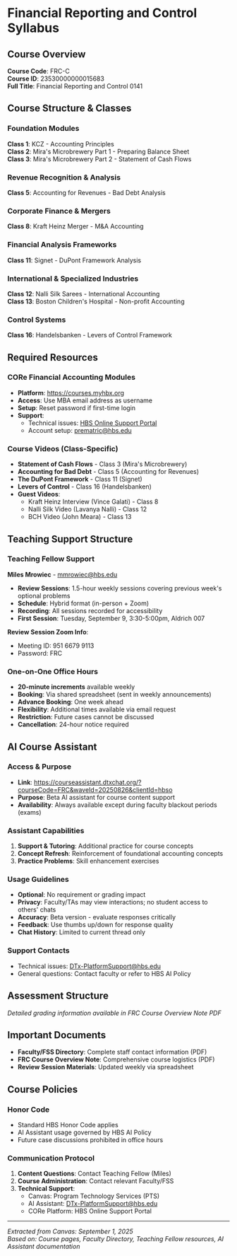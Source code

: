 # Financial Reporting and Control Syllabus

## Course Overview
**Course Code**: FRC-C  
**Course ID**: 23530000000015683  
**Full Title**: Financial Reporting and Control 0141  

## Course Structure & Classes

### Foundation Modules
**Class 1**: KCZ - Accounting Principles  
**Class 2**: Mira's Microbrewery Part 1 - Preparing Balance Sheet  
**Class 3**: Mira's Microbrewery Part 2 - Statement of Cash Flows  

### Revenue Recognition & Analysis
**Class 5**: Accounting for Revenues - Bad Debt Analysis  

### Corporate Finance & Mergers
**Class 8**: Kraft Heinz Merger - M&A Accounting  

### Financial Analysis Frameworks
**Class 11**: Signet - DuPont Framework Analysis  

### International & Specialized Industries  
**Class 12**: Nalli Silk Sarees - International Accounting  
**Class 13**: Boston Children's Hospital - Non-profit Accounting  

### Control Systems
**Class 16**: Handelsbanken - Levers of Control Framework  

## Required Resources

### CORe Financial Accounting Modules
- **Platform**: https://courses.myhbx.org
- **Access**: Use MBA email address as username
- **Setup**: Reset password if first-time login
- **Support**: 
  - Technical issues: [HBS Online Support Portal](https://account.myhbx.org/onlinesupport/s/)
  - Account setup: prematric@hbs.edu

### Course Videos (Class-Specific)
- **Statement of Cash Flows** - Class 3 (Mira's Microbrewery)
- **Accounting for Bad Debt** - Class 5 (Accounting for Revenues)  
- **The DuPont Framework** - Class 11 (Signet)
- **Levers of Control** - Class 16 (Handelsbanken)
- **Guest Videos**:
  - Kraft Heinz Interview (Vince Galati) - Class 8
  - Nalli Silk Video (Lavanya Nalli) - Class 12
  - BCH Video (John Meara) - Class 13

## Teaching Support Structure

### Teaching Fellow Support
**Miles Mrowiec** - mmrowiec@hbs.edu
- **Review Sessions**: 1.5-hour weekly sessions covering previous week's optional problems
- **Schedule**: Hybrid format (in-person + Zoom)
- **Recording**: All sessions recorded for accessibility
- **First Session**: Tuesday, September 9, 3:30-5:00pm, Aldrich 007

**Review Session Zoom Info**:
- Meeting ID: 951 6679 9113
- Password: FRC

### One-on-One Office Hours
- **20-minute increments** available weekly
- **Booking**: Via shared spreadsheet (sent in weekly announcements)
- **Advance Booking**: One week ahead
- **Flexibility**: Additional times available via email request
- **Restriction**: Future cases cannot be discussed
- **Cancellation**: 24-hour notice required

## AI Course Assistant

### Access & Purpose
- **Link**: https://courseassistant.dtxchat.org/?courseCode=FRC&waveId=20250826&clientId=hbso
- **Purpose**: Beta AI assistant for course content support
- **Availability**: Always available except during faculty blackout periods (exams)

### Assistant Capabilities
1. **Support & Tutoring**: Additional practice for course concepts
2. **Concept Refresh**: Reinforcement of foundational accounting concepts  
3. **Practice Problems**: Skill enhancement exercises

### Usage Guidelines
- **Optional**: No requirement or grading impact
- **Privacy**: Faculty/TAs may view interactions; no student access to others' chats
- **Accuracy**: Beta version - evaluate responses critically
- **Feedback**: Use thumbs up/down for response quality
- **Chat History**: Limited to current thread only

### Support Contacts
- Technical issues: DTx-PlatformSupport@hbs.edu
- General questions: Contact faculty or refer to HBS AI Policy

## Assessment Structure
*Detailed grading information available in FRC Course Overview Note PDF*

## Important Documents
- **Faculty/FSS Directory**: Complete staff contact information (PDF)
- **FRC Course Overview Note**: Comprehensive course logistics (PDF)
- **Review Session Materials**: Updated weekly via spreadsheet

## Course Policies

### Honor Code
- Standard HBS Honor Code applies
- AI Assistant usage governed by HBS AI Policy
- Future case discussions prohibited in office hours

### Communication Protocol
1. **Content Questions**: Contact Teaching Fellow (Miles)
2. **Course Administration**: Contact relevant Faculty/FSS
3. **Technical Support**: 
   - Canvas: Program Technology Services (PTS)
   - AI Assistant: DTx-PlatformSupport@hbs.edu
   - CORe Platform: HBS Online Support Portal

---
*Extracted from Canvas: September 1, 2025*  
*Based on: Course pages, Faculty Directory, Teaching Fellow resources, AI Assistant documentation*